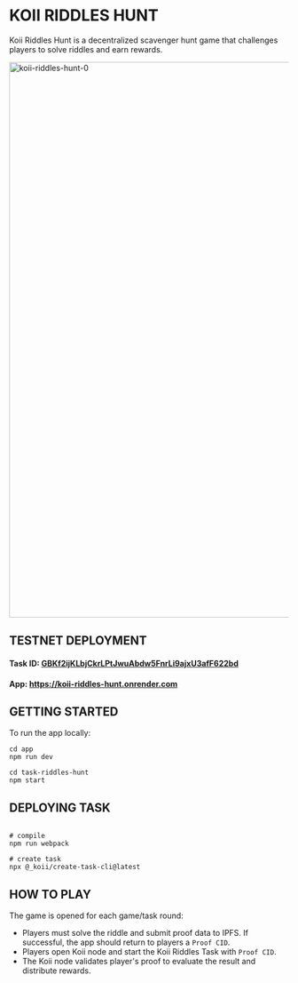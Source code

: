 # KOII RIDDLES HUNT

Koii Riddles Hunt is a decentralized scavenger hunt game that challenges players to solve riddles and earn rewards.


<img src="https://i.ibb.co/LnJcywW/koii-riddles-hunt-0.png" alt="koii-riddles-hunt-0" border="0" width="1000px">


## TESTNET DEPLOYMENT

#### Task ID: [GBKf2ijKLbjCkrLPtJwuAbdw5FnrLi9ajxU3afF622bd](https://explorer.koii.live/address/GBKf2ijKLbjCkrLPtJwuAbdw5FnrLi9ajxU3afF622bd)

#### App:  https://koii-riddles-hunt.onrender.com


## GETTING STARTED

To run the app locally:

```shell
cd app
npm run dev
```

```shell
cd task-riddles-hunt
npm start
```

## DEPLOYING TASK

```shell

# compile
npm run webpack

# create task
npx @_koii/create-task-cli@latest

```


## HOW TO PLAY

The game is opened for each game/task round:

- Players must solve the riddle and submit proof data to IPFS. If successful, the app should return to players a `Proof CID`.
- Players open Koii node and start the Koii Riddles Task with `Proof CID`.
- The Koii node validates player's proof to evaluate the result and distribute rewards.